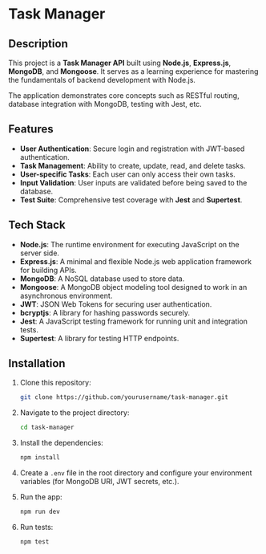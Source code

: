 # Task Manager

## Description

This project is a **Task Manager API** built using **Node.js**, **Express.js**, **MongoDB**, and **Mongoose**. It serves as a learning experience for mastering the fundamentals of backend development with Node.js.

The application demonstrates core concepts such as RESTful routing, database integration with MongoDB, testing with Jest, etc.

## Features
- **User Authentication**: Secure login and registration with JWT-based authentication.
- **Task Management**: Ability to create, update, read, and delete tasks.
- **User-specific Tasks**: Each user can only access their own tasks.
- **Input Validation**: User inputs are validated before being saved to the database.
- **Test Suite**: Comprehensive test coverage with **Jest** and **Supertest**.

## Tech Stack

- **Node.js**: The runtime environment for executing JavaScript on the server side.
- **Express.js**: A minimal and flexible Node.js web application framework for building APIs.
- **MongoDB**: A NoSQL database used to store data.
- **Mongoose**: A MongoDB object modeling tool designed to work in an asynchronous environment.
- **JWT**: JSON Web Tokens for securing user authentication.
- **bcryptjs**: A library for hashing passwords securely.
- **Jest**: A JavaScript testing framework for running unit and integration tests.
- **Supertest**: A library for testing HTTP endpoints.

## Installation

1. Clone this repository:
   ```bash
   git clone https://github.com/yourusername/task-manager.git
   ```

2. Navigate to the project directory:
   ```bash
   cd task-manager
   ```

3. Install the dependencies:
   ```bash
   npm install
   ```

4. Create a `.env` file in the root directory and configure your environment variables (for MongoDB URI, JWT secrets, etc.).

5. Run the app:
   ```bash
   npm run dev
   ```

6. Run tests:
   ```bash
   npm test
   ```
